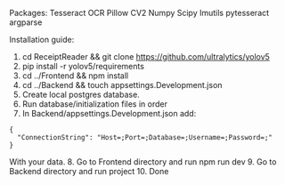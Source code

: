 Packages:
Tesseract OCR
Pillow
CV2
Numpy
Scipy
Imutils
pytesseract
argparse


Installation guide:
1. cd ReceiptReader && git clone https://github.com/ultralytics/yolov5
2. pip install -r yolov5/requirements
3. cd ../Frontend && npm install 
4. cd ../Backend && touch appsettings.Development.json
5. Create local postgres database. 
6. Run database/initialization files in order
7. In Backend/appsettings.Development.json add:
```
{
  "ConnectionString": "Host=;Port=;Database=;Username=;Password=;"
}
```
With your data.
8. Go to Frontend directory and run npm run dev
9. Go to Backend directory and run project 
10. Done
